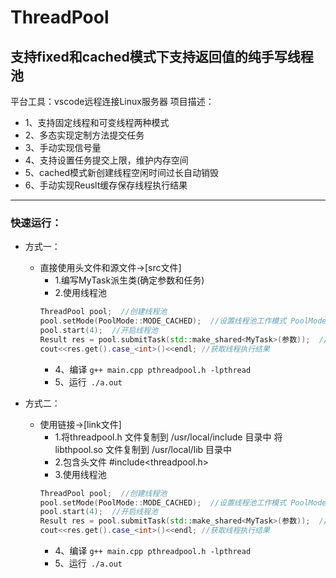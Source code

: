 # ThreadPool
## 支持fixed和cached模式下支持返回值的纯手写线程池
平台工具：vscode远程连接Linux服务器
项目描述：
* 1、支持固定线程和可变线程两种模式
* 2、多态实现定制方法提交任务
* 3、手动实现信号量
* 4、支持设置任务提交上限，维护内存空间
* 5、cached模式新创建线程空闲时间过长自动销毁
* 6、手动实现Reuslt缓存保存线程执行结果
***

### 快速运行：
  * 方式一：
    * 直接使用头文件和源文件->[src文件]
      * 1.编写MyTask派生类(确定参数和任务)
      * 2.使用线程池   
       ```c++
       ThreadPool pool;  //创建线程池
       pool.setMode(PoolMode::MODE_CACHED);  //设置线程池工作模式 PoolMode::MODE_CACHED:可变线程  PoolMode::MODE_FIXED:固定线程
       pool.start(4);  //开启线程池
       Result res = pool.submitTask(std::make_shared<MyTask>(参数));  //提交任务
       cout<<res.get().case_<int>()<<endl; //获取线程执行结果
      ```
       * 4、编译 ```g++ main.cpp pthreadpool.h -lpthread```
        * 5、运行``` ./a.out```
    
  * 方式二：
    * 使用链接->[link文件]
        * 1.将threadpool.h 文件复制到 /usr/local/include 目录中
          将libthpool.so 文件复制到 /usr/local/lib 目录中
        * 2.包含头文件 #include<threadpool.h>    
       * 3.使用线程池
        ```c++
       ThreadPool pool;  //创建线程池
       pool.setMode(PoolMode::MODE_CACHED);  //设置线程池工作模式 PoolMode::MODE_CACHED:可变线程  PoolMode::MODE_FIXED:固定线程
       pool.start(4);  //开启线程池
       Result res = pool.submitTask(std::make_shared<MyTask>(参数));  //提交任务
       cout<<res.get().case_<int>()<<endl; //获取线程执行结果
      ```
        * 4、编译 ```g++ main.cpp pthreadpool.h -lpthread```
        * 5、运行``` ./a.out```

        
        
